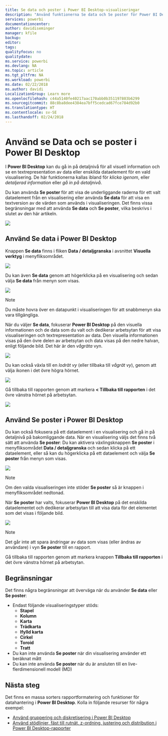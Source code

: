 ```yaml
---
title: Se data och poster i Power BI Desktop-visualiseringar
description: "Använd funktionerna Se data och Se poster för Power BI Desktop för att gå in på detaljnivå"
services: powerbi
documentationcenter: 
author: davidiseminger
manager: kfile
backup: 
editor: 
tags: 
qualityfocus: no
qualitydate: 
ms.service: powerbi
ms.devlang: NA
ms.topic: article
ms.tgt_pltfrm: NA
ms.workload: powerbi
ms.date: 02/22/2018
ms.author: davidi
LocalizationGroup: Learn more
ms.openlocfilehash: c44a5140fe40217aac170abb0b351197803b6299
ms.sourcegitcommit: 88c8ba8dee4384ea7bff5cedcad67fce784d92b0
ms.translationtype: HT
ms.contentlocale: sv-SE
ms.lasthandoff: 02/24/2018
---
```

# <a name="use-see-data-and-see-records-in-power-bi-desktop"></a>Använd se Data och se poster i Power BI Desktop
I **Power BI Desktop** kan du gå in på detaljnivå för all visuell information och se en textrepresentation av data eller enskilda dataelement för en vald visualisering. De här funktionerna kallas ibland för *klicka igenom*, eller *detaljerad information* eller *gå in på detaljnivå*.

Du kan använda **Se poster** för att visa de underliggande raderna för ett valt dataelement från en visualisering eller använda **Se data** för att visa en textversion av de värden som används i visualiseringen. Det finns vissa begränsningar med att använda **Se data** och **Se poster**, vilka beskrivs i slutet av den här artikeln.

![](media/desktop-see-data-see-records/see-data-see-records_1.png)

## <a name="using-see-data-in-power-bi-desktop"></a>Använd Se data i Power BI Desktop
Knappen **Se data** finns i fliken **Data / detaljgranska** i avsnittet **Visuella verktyg** i menyfliksområdet.

![](media/desktop-see-data-see-records/see-data-see-records_2.png)

Du kan även **Se data** genom att högerklicka på en visualisering och sedan välja **Se data** från menyn som visas.

![](media/desktop-see-data-see-records/see-data-see-records_3.png)

> [!NOTE]
> Du måste hovra över en datapunkt i visualiseringen för att snabbmenyn ska vara tillgängliga.
> 
> 

När du väljer **Se data**, fokuserar **Power BI Desktop** på den visuella informationen och de data som du valt och dedikerar arbetsytan för att visa visualiseringen och textrepresentation av data. Den visuella informationen visas på den övre delen av arbetsytan och data visas på den nedre halvan, enligt följande bild. Det här är den *vågräta* vyn.

![](media/desktop-see-data-see-records/see-data-see-records_4.png)

Du kan också växla till en *lodrät vy* (eller tillbaka till *vågrät vy*), genom att välja ikonen i det övre högra hörnet.

![](media/desktop-see-data-see-records/see-data-see-records_5.png)

Gå tillbaka till rapporten genom att markera **< Tillbaka till rapporten** i det övre vänstra hörnet på arbetsytan.

![](media/desktop-see-data-see-records/see-data-see-records_6.png)

## <a name="using-see-records-in-power-bi-desktop"></a>Använd Se poster i Power BI Desktop
Du kan också fokusera på ett dataelement i en visualisering och gå in på detaljnivå på bakomliggande data. När en visualisering väljs det finns två sätt att använda **Se poster**: Du kan aktivera växlingsknappen **Se poster** i menyfliksområdet **Data / detaljgranska** och sedan klicka på ett dataelement, eller så kan du högerklicka på ett dataelement och välja **Se poster** från menyn som visas.

![](media/desktop-see-data-see-records/see-data-see-records_7.png)

> [!NOTE]
> Om den valda visualiseringen inte stöder **Se poster** så är knappen i menyfliksområdet nedtonad.
> 
> 

När **Se poster** har valts, fokuserar **Power BI Desktop** på det enskilda dataelementet och dedikerar arbetsytan till att visa data för det elementet som det visas i följande bild.

![](media/desktop-see-data-see-records/see-data-see-records_8.png)

> [!NOTE]
> Det går inte att spara ändringar av data som visas (eller ändras av användare) i vyn **Se poster** till en rapport.

Gå tillbaka till rapporten genom att markera knappen **Tillbaka till rapporten** i det övre vänstra hörnet på arbetsytan.

## <a name="limitations"></a>Begränsningar
Det finns några begränsningar att överväga när du använder **Se data** eller **Se poster**:

* Endast följande visualiseringstyper stöds:
  * **Stapel**
  * **Kolumn**
  * **Karta**
  * **Trädkarta**
  * **Ifylld karta**
  * **Cirkel**
  * **Toroid**
  * **Tratt**
* Du kan inte använda **Se poster** när din visualisering använder ett beräknat mått
* Du kan inte använda **Se poster** när du är ansluten till en live-flerdimensionell modell (MD)

## <a name="next-steps"></a>Nästa steg
Det finns en massa sorters rapportformatering och funktioner för datahantering i **Power BI Desktop**. Kolla in följande resurser för några exempel:

* [Använd gruppering och diskretisering i Power BI Desktop](desktop-grouping-and-binning.md)
* [Använd stödlinjer, fäst till rutnät, z-ordning, justering och distribution i Power BI Desktop-rapporter](desktop-gridlines-snap-to-grid.md)

